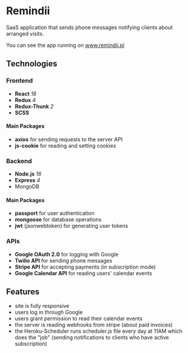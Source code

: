 # Remindii
SaaS application that sends phone messages notifying clients about arranged visits.

You can see the app running on www.remindii.pl

## Technologies
### Frontend
- **React** *18*
- **Redux** *4*
- **Redux-Thunk** *2*
- **SCSS**
#### Main Packages
- **axios** for sending requests to the server API
- **js-cookie** for reading and setting cookies


### Backend
- **Node.js** *16*
- **Express** *4*
- MongoDB
#### Main Packages
- **passport** for user authentication
- **mongoose** for database operations
- **jwt** (jsonwebtoken) for generating user tokens
### APIs
- **Google OAuth 2.0** for logging with Google
- **Twilio API** for sending phone messages 
- **Stripe API** for accepting payments (in subscription mode)
- **Google Calendar API** for reading users' calendar events

## Features
- site is fully responsive
- users log in through Google
- users grant permission to read their calendar events
- the server is reading webhooks from stripe (about paid invoices)
- the Heroku-Scheduler runs scheduler.js file every day at 11AM which does the "job" (sending notifications to clients who have active subscription)